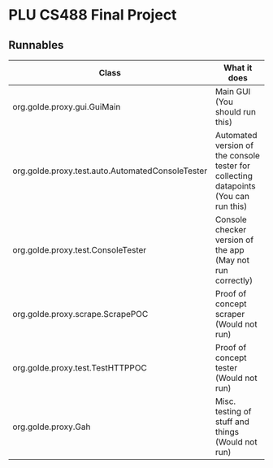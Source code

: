 # PLU CS488 Final Project

## Runnables
| Class                                            	| What it does                                                                         	|
|--------------------------------------------------	|--------------------------------------------------------------------------------------	|
| org.golde.proxy.gui.GuiMain                      	| Main GUI (You should run this)                                                       	|
| org.golde.proxy.test.auto.AutomatedConsoleTester 	| Automated version of the console tester for collecting datapoints (You can run this) 	|
| org.golde.proxy.test.ConsoleTester               	| Console checker version of the app (May not run correctly)                           	|
| org.golde.proxy.scrape.ScrapePOC                 	| Proof of concept scraper (Would not run)                                             	|
| org.golde.proxy.test.TestHTTPPOC                  	| Proof of concept tester (Would not run)                                             |
| org.golde.proxy.Gah                              	| Misc. testing of stuff and things (Would not run)                                    	|
